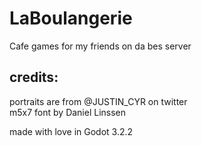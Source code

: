 # LaBoulangerie
Cafe games for my friends on da bes server

## credits:
portraits are from @JUSTIN_CYR on twitter  
m5x7 font by Daniel Linssen  
  
made with love in Godot 3.2.2  
